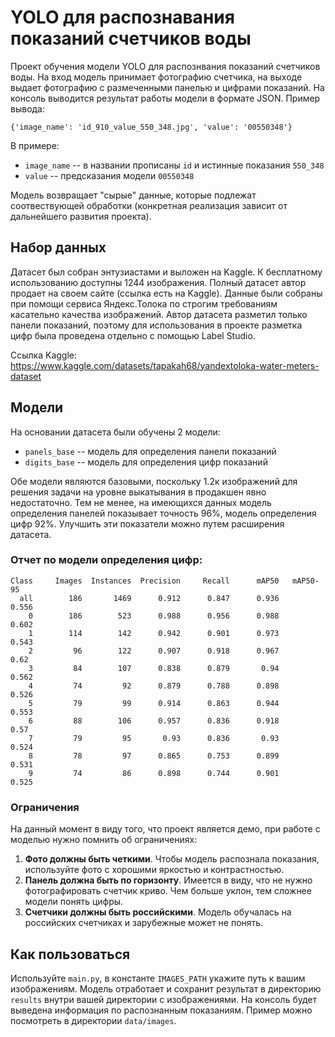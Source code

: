 # YOLO для распознавания показаний счетчиков воды

Проект обучения модели YOLO для распознвания показаний счетчиков воды. На вход модель принимает фотографию счетчика, на выходе выдает фотографию с размеченными панелью и цифрами показаний. На консоль выводится результат работы модели в формате JSON. Пример вывода:

```
{'image_name': 'id_910_value_550_348.jpg', 'value': '00550348'}
```

В примере:
* `image_name` -- в названии прописаны `id` и истинные показания `550_348`
* `value` -- предсказания модели `00550348`

Модель возвращает "сырые" данные, которые подлежат соотвествующей обработки (конкретная реализация зависит от дальнейшего развития проекта).

## Набор данных

Датасет был собран энтузиастами и выложен на Kaggle. К бесплатному использованию доступны 1244 изображения. Полный датасет автор продает на своем сайте (ссылка есть на Kaggle). Данные были собраны при помощи сервиса Яндекс.Толока по строгим требованиям касательно качества изображений. Автор датасета разметил только панели показаний, поэтому для использования в проекте разметка цифр была проведена отдельно с помощью Label Studio. 

Ссылка Kaggle: https://www.kaggle.com/datasets/tapakah68/yandextoloka-water-meters-dataset

## Модели

На основании датасета были обучены 2 модели:
* `panels_base` -- модель для определения панели показаний
* `digits_base` -- модель для определения цифр показаний

Обе модели являются базовыми, поскольку 1.2к изображений для решения задачи на уровне выкатывания в продакшен явно недостаточно. Тем не менее, на имеющихся данных модель определения панелей показывает точность 96%, модель определения цифр 92%. Улучшить эти показатели можно путем расширения датасета.

### Отчет по модели определения цифр:
    Class     Images  Instances  Precision     Recall      mAP50   mAP50-95
      all        186       1469      0.912      0.847      0.936      0.556
        0        186        523      0.988      0.956      0.988      0.602
        1        114        142      0.942      0.901      0.973      0.543
        2         96        122      0.907      0.918      0.967       0.62
        3         84        107      0.838      0.879       0.94      0.562
        4         74         92      0.879      0.788      0.898      0.526
        5         79         99      0.914      0.863      0.944      0.553
        6         88        106      0.957      0.836      0.918       0.57
        7         79         95       0.93      0.836       0.93      0.524
        8         78         97      0.865      0.753      0.899      0.531
        9         74         86      0.898      0.744      0.901      0.525

### Ограничения

На данный момент в виду того, что проект является демо, при работе с моделью нужно помнить об ограничениях:

1. **Фото должны быть четкими**. Чтобы модель распознала показания, используйте фото с хорошими яркостью и контрастностью.
2. **Панель должна быть по горизонту**. Имеется в виду, что не нужно фотографировать счетчик криво. Чем больше уклон, тем сложнее модели понять цифры.
3. **Счетчики должны быть российскими**. Модель обучалась на российских счетчиках и зарубежные может не понять.

## Как пользоваться

Используйте `main.py`, в константе `IMAGES_PATH` укажите путь к вашим изображениям. Модель отработает и сохранит результат в директорию `results` внутри вашей директории с изображениями. На консоль будет выведена информация по распознанным показаниям. Пример можно посмотреть в директории `data/images`.
